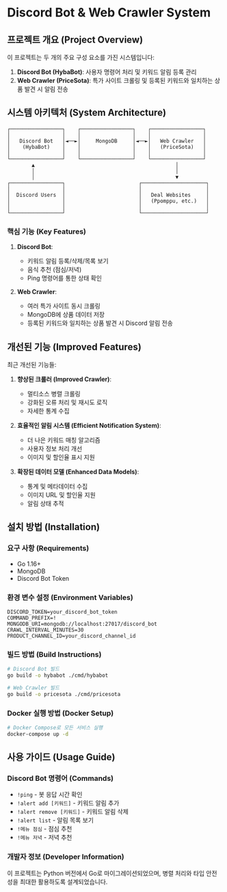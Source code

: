 # Discord Bot & Web Crawler System

## 프로젝트 개요 (Project Overview)

이 프로젝트는 두 개의 주요 구성 요소를 가진 시스템입니다:

1. **Discord Bot (HybaBot)**: 사용자 명령어 처리 및 키워드 알림 등록 관리
2. **Web Crawler (PriceSota)**: 특가 사이트 크롤링 및 등록된 키워드와 일치하는 상품 발견 시 알림 전송

## 시스템 아키텍처 (System Architecture)

```
┌─────────────────┐    ┌─────────────────┐    ┌─────────────────┐
│                 │    │                 │    │                 │
│   Discord Bot   │◄──►│     MongoDB     │◄──►│   Web Crawler   │
│    (HybaBot)    │    │                 │    │   (PriceSota)   │
│                 │    │                 │    │                 │
└─────────────────┘    └─────────────────┘    └─────────────────┘
        ▲                                              │
        │                                              │
        │                                              ▼
┌─────────────────┐                        ┌─────────────────────┐
│                 │                        │                     │
│  Discord Users  │                        │   Deal Websites     │
│                 │                        │   (Ppomppu, etc.)   │
│                 │                        │                     │
└─────────────────┘                        └─────────────────────┘
```

### 핵심 기능 (Key Features)

1. **Discord Bot**:
   - 키워드 알림 등록/삭제/목록 보기
   - 음식 추천 (점심/저녁)
   - Ping 명령어를 통한 상태 확인

2. **Web Crawler**:
   - 여러 특가 사이트 동시 크롤링
   - MongoDB에 상품 데이터 저장
   - 등록된 키워드와 일치하는 상품 발견 시 Discord 알림 전송

## 개선된 기능 (Improved Features)

최근 개선된 기능들:

1. **향상된 크롤러 (Improved Crawler)**:
   - 멀티소스 병렬 크롤링
   - 강화된 오류 처리 및 재시도 로직
   - 자세한 통계 수집

2. **효율적인 알림 시스템 (Efficient Notification System)**:
   - 더 나은 키워드 매칭 알고리즘
   - 사용자 정보 처리 개선
   - 이미지 및 할인율 표시 지원

3. **확장된 데이터 모델 (Enhanced Data Models)**:
   - 통계 및 메타데이터 수집
   - 이미지 URL 및 할인율 지원
   - 알림 상태 추적

## 설치 방법 (Installation)

### 요구 사항 (Requirements)
- Go 1.16+
- MongoDB
- Discord Bot Token

### 환경 변수 설정 (Environment Variables)
```
DISCORD_TOKEN=your_discord_bot_token
COMMAND_PREFIX=!
MONGODB_URI=mongodb://localhost:27017/discord_bot
CRAWL_INTERVAL_MINUTES=30
PRODUCT_CHANNEL_ID=your_discord_channel_id
```

### 빌드 방법 (Build Instructions)
```bash
# Discord Bot 빌드
go build -o hybabot ./cmd/hybabot

# Web Crawler 빌드
go build -o pricesota ./cmd/pricesota
```

### Docker 실행 방법 (Docker Setup)
```bash
# Docker Compose로 모든 서비스 실행
docker-compose up -d
```

## 사용 가이드 (Usage Guide)

### Discord Bot 명령어 (Commands)
- `!ping` - 봇 응답 시간 확인
- `!alert add [키워드]` - 키워드 알림 추가
- `!alert remove [키워드]` - 키워드 알림 삭제
- `!alert list` - 알림 목록 보기
- `!메뉴 점심` - 점심 추천
- `!메뉴 저녁` - 저녁 추천

### 개발자 정보 (Developer Information)
이 프로젝트는 Python 버전에서 Go로 마이그레이션되었으며, 병렬 처리와 타입 안전성을 최대한 활용하도록 설계되었습니다.

